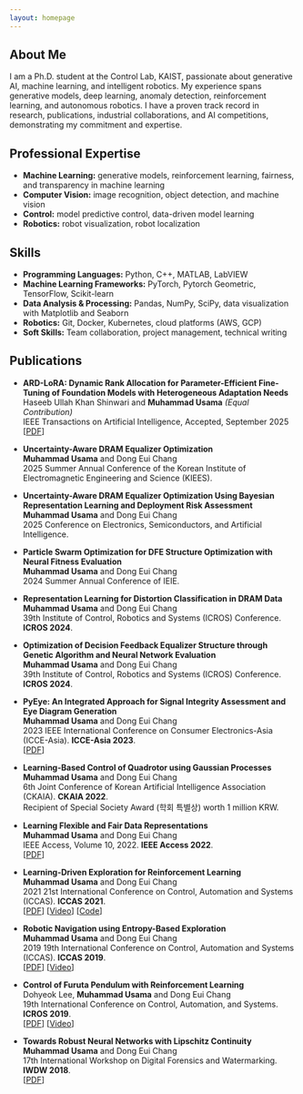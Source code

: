 ```yaml
---
layout: homepage
---
```


## About Me

I am a Ph.D. student at the Control Lab, KAIST, passionate about generative AI, machine learning, and intelligent robotics. My experience spans generative models, deep learning, anomaly detection, reinforcement learning, and autonomous robotics. I have a proven track record in research, publications, industrial collaborations, and AI competitions, demonstrating my commitment and expertise.

## Professional Expertise

- **Machine Learning:** generative models, reinforcement learning, fairness, and transparency in machine learning
- **Computer Vision:** image recognition, object detection, and machine vision 
- **Control:** model predictive control, data-driven model learning
- **Robotics:** robot visualization, robot localization

## Skills

- **Programming Languages:** Python, C++, MATLAB, LabVIEW
- **Machine Learning Frameworks:** PyTorch, Pytorch Geometric, TensorFlow, Scikit-learn 
- **Data Analysis & Processing:** Pandas, NumPy, SciPy, data visualization with Matplotlib and Seaborn
- **Robotics:** Git, Docker, Kubernetes, cloud platforms (AWS, GCP)
- **Soft Skills:** Team collaboration, project management, technical writing

## Publications

- **ARD-LoRA: Dynamic Rank Allocation for Parameter-Efficient Fine-Tuning of Foundation Models with Heterogeneous Adaptation Needs**
  <br>
  Haseeb Ullah Khan Shinwari and **Muhammad Usama**
  _(Equal Contribution)_
  <br>
  IEEE Transactions on Artificial Intelligence, Accepted, September 2025
  <br>
  [[PDF](https://arxiv.org/abs/2506.18267)]

- **Uncertainty-Aware DRAM Equalizer Optimization**
  <br>
  **Muhammad Usama** and Dong Eui Chang
  <br>
  2025 Summer Annual Conference of the Korean Institute of Electromagnetic Engineering and Science (KIEES).

- **Uncertainty-Aware DRAM Equalizer Optimization Using Bayesian Representation Learning and Deployment Risk Assessment**
  <br>
  **Muhammad Usama** and Dong Eui Chang
  <br>
  2025 Conference on Electronics, Semiconductors, and Artificial Intelligence.

- **Particle Swarm Optimization for DFE Structure Optimization with Neural Fitness Evaluation**
  <br>
  **Muhammad Usama** and Dong Eui Chang
  <br>
  2024 Summer Annual Conference of IEIE.

- **Representation Learning for Distortion Classification in DRAM Data**
  <br>
  **Muhammad Usama** and Dong Eui Chang
  <br>
  39th Institute of Control, Robotics and Systems (ICROS) Conference. **ICROS 2024**.

- **Optimization of Decision Feedback Equalizer Structure through Genetic Algorithm and Neural Network Evaluation**
  <br>
  **Muhammad Usama** and Dong Eui Chang
  <br>
  39th Institute of Control, Robotics and Systems (ICROS) Conference. **ICROS 2024**.

- **PyEye: An Integrated Approach for Signal Integrity Assessment and Eye Diagram Generation**
  <br>
  **Muhammad Usama** and Dong Eui Chang
  <br>
  2023 IEEE International Conference on Consumer Electronics-Asia (ICCE-Asia). **ICCE-Asia 2023**.
  <br>
  [[PDF](https://ieeexplore.ieee.org/stamp/stamp.jsp?tp=&arnumber=9895225)]

- **Learning-Based Control of Quadrotor using Gaussian Processes**
  <br>
  **Muhammad Usama** and Dong Eui Chang
  <br>
  6th Joint Conference of Korean Artificial Intelligence Association (CKAIA). **CKAIA 2022**.
  <br>
  Recipient of Special Society Award (학회 특별상) worth 1 million KRW.

- **Learning Flexible and Fair Data Representations**
  <br>
  **Muhammad Usama** and Dong Eui Chang
  <br>
  IEEE Access, Volume 10, 2022. **IEEE Access 2022**.
  <br>
  [[PDF](https://ieeexplore.ieee.org/stamp/stamp.jsp?tp=&arnumber=9895225)]


- **Learning-Driven Exploration for Reinforcement Learning**
  <br>
  **Muhammad Usama** and Dong Eui Chang
  <br>
  2021 21st International Conference on Control, Automation and Systems (ICCAS). **ICCAS 2021**.
  <br>
  [[PDF](https://ieeexplore.ieee.org/stamp/stamp.jsp?tp=&arnumber=9649810)] [[Video](https://www.youtube.com/watch?v=nJggIjjzKic)] [[Code](https://github.com/Usama1002/EBE-Exploration)]

- **Robotic Navigation using Entropy-Based Exploration**
  <br>
  **Muhammad Usama** and Dong Eui Chang
  <br>
  2019 19th International Conference on Control, Automation and Systems (ICCAS). **ICCAS 2019**.
  <br>
  [[PDF](https://ieeexplore.ieee.org/stamp/stamp.jsp?arnumber=8971638)] [[Video](https://www.youtube.com/watch?v=NHT-EiN_4n8&t=7s)]

- **Control of Furuta Pendulum with Reinforcement Learning**
  <br>
  Dohyeok Lee, **Muhammad Usama** and Dong Eui Chang
  <br>
  19th International Conference on Control, Automation, and Systems. **ICROS 2019**.
  <br>
  [[PDF](https://koasas.kaist.ac.kr/handle/10203/268603)] [[Video](https://www.youtube.com/watch?v=a6W6u8iMDU8)] 

- **Towards Robust Neural Networks with Lipschitz Continuity**
  <br>
  **Muhammad Usama** and Dong Eui Chang
  <br>
  17th International Workshop on Digital Forensics and Watermarking. **IWDW 2018**.
  <br>
  [[PDF](https://arxiv.org/abs/1811.09008)]

